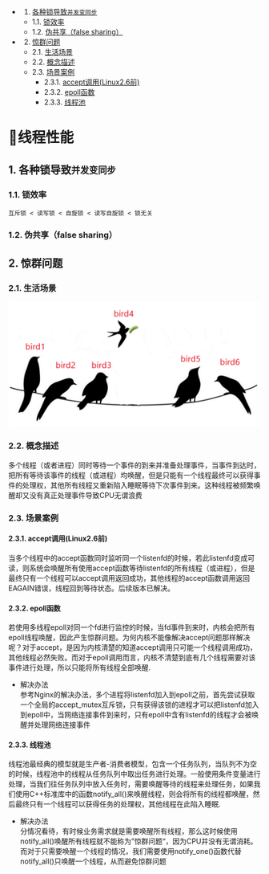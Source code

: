 <!-- vscode-markdown-toc -->
* 1. [各种锁导致`并发变同步`](#)
	* 1.1. [锁效率](#-1)
	* 1.2. [伪共享（false sharing）](#falsesharing)
* 2. [惊群问题](#-1)
	* 2.1. [生活场景](#-1)
	* 2.2. [概念描述](#-1)
	* 2.3. [场景案例](#-1)
		* 2.3.1. [accept调用(Linux2.6前)](#acceptLinux2.6)
		* 2.3.2. [epoll函数](#epoll)
		* 2.3.3. [线程池](#-1)

<!-- vscode-markdown-toc-config
	numbering=true
	autoSave=true
	/vscode-markdown-toc-config -->
<!-- /vscode-markdown-toc -->
# 线程性能
##  1. <a name=''></a>各种锁导致`并发变同步`
###  1.1. <a name='-1'></a>锁效率
`互斥锁 < 读写锁 < 自旋锁 < 读写自旋锁 < 锁无关`
###  1.2. <a name='falsesharing'></a>伪共享（false sharing）
##  2. <a name='-1'></a>惊群问题
###  2.1. <a name='-1'></a>生活场景
![小鸟夺食](images/小鸟夺食.png)
###  2.2. <a name='-1'></a>概念描述
多个线程（或者进程）同时等待一个事件的到来并准备处理事件，当事件到达时，把所有等待该事件的线程（或进程）均唤醒，但是只能有一个线程最终可以获得事件的处理权，其他所有线程又重新陷入睡眠等待下次事件到来。这种线程被频繁唤醒却又没有真正处理事件导致CPU无谓浪费
###  2.3. <a name='-1'></a>场景案例
####  2.3.1. <a name='acceptLinux2.6'></a>accept调用(Linux2.6前)
当多个线程中的accept函数同时监听同一个listenfd的时候，若此listenfd变成可读，则系统会唤醒所有使用accept函数等待listenfd的所有线程（或进程），但是最终只有一个线程可以accept调用返回成功，其他线程的accept函数调用返回EAGAIN错误，线程回到等待状态。后续版本已解决。
####  2.3.2. <a name='epoll'></a>epoll函数
若使用多线程epoll对同一个fd进行监控的时候，当fd事件到来时，内核会把所有epoll线程唤醒，因此产生惊群问题。为何内核不能像解决accept问题那样解决呢？对于accept，是因为内核清楚的知道accept调用只可能一个线程调用成功，其他线程必然失败。而对于epoll调用而言，内核不清楚到底有几个线程需要对该事件进行处理，所以只能将所有线程全部唤醒.
* 解决办法  
参考Nginx的解决办法，多个进程将listenfd加入到epoll之前，首先尝试获取一个全局的accept_mutex互斥锁，只有获得该锁的进程才可以把listenfd加入到epoll中，当网络连接事件到来时，只有epoll中含有listenfd的线程才会被唤醒并处理网络连接事件
####  2.3.3. <a name='-1'></a>线程池
线程池最经典的模型就是生产者-消费者模型，包含一个任务队列，当队列不为空的时候，线程池中的线程从任务队列中取出任务进行处理。一般使用条件变量进行处理，当我们往任务队列中放入任务时，需要唤醒等待的线程来处理任务，如果我们使用C++标准库中的函数notify_all()来唤醒线程，则会将所有的线程都唤醒，然后最终只有一个线程可以获得任务的处理权，其他线程在此陷入睡眠.
* 解决办法  
分情况看待，有时候业务需求就是需要唤醒所有线程，那么这时候使用notify_all()唤醒所有线程就不能称为”惊群问题“，因为CPU并没有无谓消耗。而对于只需要唤醒一个线程的情况，我们需要使用notify_one()函数代替notify_all()只唤醒一个线程，从而避免惊群问题